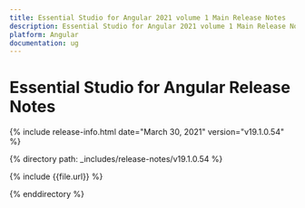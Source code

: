 ```yaml
---
title: Essential Studio for Angular 2021 volume 1 Main Release Notes  
description: Essential Studio for Angular 2021 volume 1 Main Release Notes  
platform: Angular
documentation: ug
---
```


# Essential Studio for Angular  Release Notes  

{% include release-info.html date="March 30, 2021"  version="v19.1.0.54" %} 


{% directory path: _includes/release-notes/v19.1.0.54 %}

{% include {{file.url}} %}

{% enddirectory %}